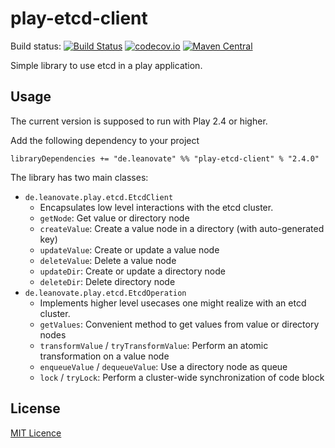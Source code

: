 # play-etcd-client

Build status: [![Build Status](https://travis-ci.org/leanovate/play-etcd-client.svg?branch=master)](https://travis-ci.org/leanovate/play-etcd-client) [![codecov.io](https://codecov.io/github/leanovate/play-etcd-client/coverage.svg?branch=master)](https://codecov.io/github/leanovate/play-etcd-client?branch=master)
[![Maven Central](https://maven-badges.herokuapp.com/maven-central/de.leanovate/play-etcd-client_2.11/badge.svg)](https://maven-badges.herokuapp.com/maven-central/de.leanovate/play-etcd-client_2.11)

Simple library to use etcd in a play application.

## Usage

The current version is supposed to run with Play 2.4 or higher.

Add the following dependency to your project

```
libraryDependencies += "de.leanovate" %% "play-etcd-client" % "2.4.0"
```

The library has two main classes:

* `de.leanovate.play.etcd.EtcdClient`
  * Encapsulates low level interactions with the etcd cluster.
  * `getNode`: Get value or directory node
  * `createValue`: Create a value node in a directory (with auto-generated key)
  * `updateValue`: Create or update a value node
  * `deleteValue`: Delete a value node
  * `updateDir`: Create or update a directory node
  * `deleteDir`: Delete directory node
* `de.leanovate.play.etcd.EtcdOperation`
  * Implements higher level usecases one might realize with an etcd cluster.
  * `getValues`: Convenient method to get values from value or directory nodes
  * `transformValue` / `tryTransformValue`: Perform an atomic transformation on a value node
  * `enqueueValue` / `dequeueValue`: Use a directory node as queue
  * `lock` / `tryLock`: Perform a cluster-wide synchronization of code block

## License

[MIT Licence](http://opensource.org/licenses/MIT)
